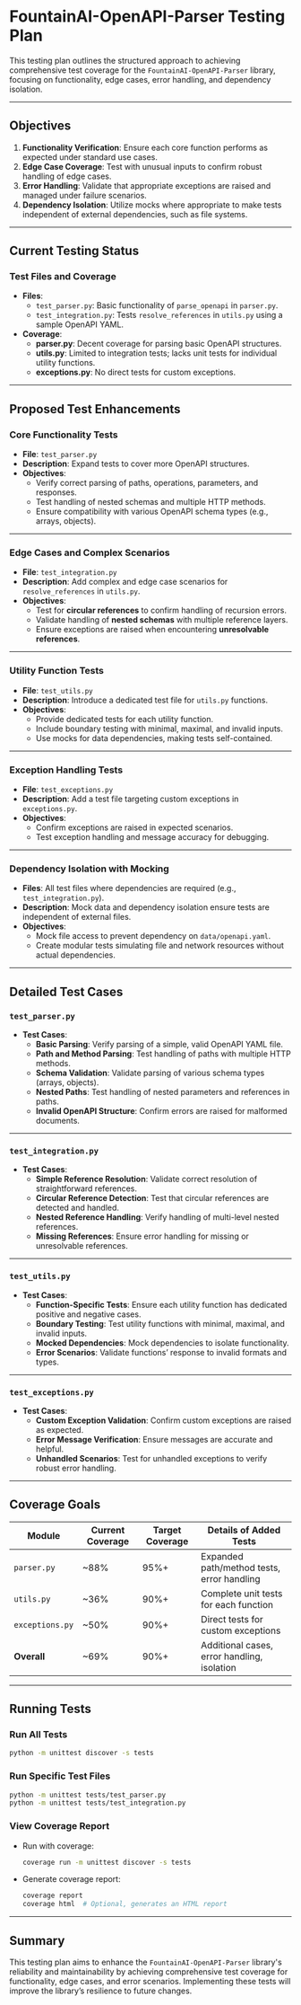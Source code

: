 # FountainAI-OpenAPI-Parser Testing Plan

This testing plan outlines the structured approach to achieving comprehensive test coverage for the `FountainAI-OpenAPI-Parser` library, focusing on functionality, edge cases, error handling, and dependency isolation.

---

## Objectives

1. **Functionality Verification**: Ensure each core function performs as expected under standard use cases.
2. **Edge Case Coverage**: Test with unusual inputs to confirm robust handling of edge cases.
3. **Error Handling**: Validate that appropriate exceptions are raised and managed under failure scenarios.
4. **Dependency Isolation**: Utilize mocks where appropriate to make tests independent of external dependencies, such as file systems.

---

## Current Testing Status

### Test Files and Coverage

- **Files**:
  - `test_parser.py`: Basic functionality of `parse_openapi` in `parser.py`.
  - `test_integration.py`: Tests `resolve_references` in `utils.py` using a sample OpenAPI YAML.
- **Coverage**:
  - **parser.py**: Decent coverage for parsing basic OpenAPI structures.
  - **utils.py**: Limited to integration tests; lacks unit tests for individual utility functions.
  - **exceptions.py**: No direct tests for custom exceptions.

---

## Proposed Test Enhancements

### Core Functionality Tests

- **File**: `test_parser.py`
- **Description**: Expand tests to cover more OpenAPI structures.
- **Objectives**:
   - Verify correct parsing of paths, operations, parameters, and responses.
   - Test handling of nested schemas and multiple HTTP methods.
   - Ensure compatibility with various OpenAPI schema types (e.g., arrays, objects).

---

### Edge Cases and Complex Scenarios

- **File**: `test_integration.py`
- **Description**: Add complex and edge case scenarios for `resolve_references` in `utils.py`.
- **Objectives**:
   - Test for **circular references** to confirm handling of recursion errors.
   - Validate handling of **nested schemas** with multiple reference layers.
   - Ensure exceptions are raised when encountering **unresolvable references**.

---

### Utility Function Tests

- **File**: `test_utils.py`
- **Description**: Introduce a dedicated test file for `utils.py` functions.
- **Objectives**:
   - Provide dedicated tests for each utility function.
   - Include boundary testing with minimal, maximal, and invalid inputs.
   - Use mocks for data dependencies, making tests self-contained.

---

### Exception Handling Tests

- **File**: `test_exceptions.py`
- **Description**: Add a test file targeting custom exceptions in `exceptions.py`.
- **Objectives**:
   - Confirm exceptions are raised in expected scenarios.
   - Test exception handling and message accuracy for debugging.

---

### Dependency Isolation with Mocking

- **Files**: All test files where dependencies are required (e.g., `test_integration.py`).
- **Description**: Mock data and dependency isolation ensure tests are independent of external files.
- **Objectives**:
   - Mock file access to prevent dependency on `data/openapi.yaml`.
   - Create modular tests simulating file and network resources without actual dependencies.

---

## Detailed Test Cases

### `test_parser.py`

- **Test Cases**:
   - **Basic Parsing**: Verify parsing of a simple, valid OpenAPI YAML file.
   - **Path and Method Parsing**: Test handling of paths with multiple HTTP methods.
   - **Schema Validation**: Validate parsing of various schema types (arrays, objects).
   - **Nested Paths**: Test handling of nested parameters and references in paths.
   - **Invalid OpenAPI Structure**: Confirm errors are raised for malformed documents.

---

### `test_integration.py`

- **Test Cases**:
   - **Simple Reference Resolution**: Validate correct resolution of straightforward references.
   - **Circular Reference Detection**: Test that circular references are detected and handled.
   - **Nested Reference Handling**: Verify handling of multi-level nested references.
   - **Missing References**: Ensure error handling for missing or unresolvable references.

---

### `test_utils.py`

- **Test Cases**:
   - **Function-Specific Tests**: Ensure each utility function has dedicated positive and negative cases.
   - **Boundary Testing**: Test utility functions with minimal, maximal, and invalid inputs.
   - **Mocked Dependencies**: Mock dependencies to isolate functionality.
   - **Error Scenarios**: Validate functions’ response to invalid formats and types.

---

### `test_exceptions.py`

- **Test Cases**:
   - **Custom Exception Validation**: Confirm custom exceptions are raised as expected.
   - **Error Message Verification**: Ensure messages are accurate and helpful.
   - **Unhandled Scenarios**: Test for unhandled exceptions to verify robust error handling.

---

## Coverage Goals

| Module                          | Current Coverage | Target Coverage | Details of Added Tests                         |
|---------------------------------|------------------|-----------------|------------------------------------------------|
| `parser.py`                     | ~88%            | 95%+           | Expanded path/method tests, error handling     |
| `utils.py`                      | ~36%            | 90%+           | Complete unit tests for each function          |
| `exceptions.py`                 | ~50%            | 90%+           | Direct tests for custom exceptions             |
| **Overall**                     | ~69%            | 90%+           | Additional cases, error handling, isolation    |

---

## Running Tests

### Run All Tests

```bash
python -m unittest discover -s tests
```

### Run Specific Test Files

```bash
python -m unittest tests/test_parser.py
python -m unittest tests/test_integration.py
```

### View Coverage Report

- Run with coverage:
  ```bash
  coverage run -m unittest discover -s tests
  ```
- Generate coverage report:
  ```bash
  coverage report
  coverage html  # Optional, generates an HTML report
  ```

---

## Summary

This testing plan aims to enhance the `FountainAI-OpenAPI-Parser` library's reliability and maintainability by achieving comprehensive test coverage for functionality, edge cases, and error scenarios. Implementing these tests will improve the library’s resilience to future changes.